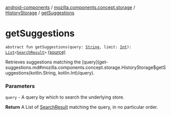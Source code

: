 [android-components](../../index.md) / [mozilla.components.concept.storage](../index.md) / [HistoryStorage](index.md) / [getSuggestions](./get-suggestions.md)

# getSuggestions

`abstract fun getSuggestions(query: `[`String`](https://kotlinlang.org/api/latest/jvm/stdlib/kotlin/-string/index.html)`, limit: `[`Int`](https://kotlinlang.org/api/latest/jvm/stdlib/kotlin/-int/index.html)`): `[`List`](https://kotlinlang.org/api/latest/jvm/stdlib/kotlin.collections/-list/index.html)`<`[`SearchResult`](../-search-result/index.md)`>` [(source)](https://github.com/mozilla-mobile/android-components/blob/master/components/concept/storage/src/main/java/mozilla/components/concept/storage/HistoryStorage.kt#L53)

Retrieves suggestions matching the [query](get-suggestions.md#mozilla.components.concept.storage.HistoryStorage$getSuggestions(kotlin.String, kotlin.Int)/query).

### Parameters

`query` - A query by which to search the underlying store.

**Return**
A List of [SearchResult](../-search-result/index.md) matching the query, in no particular order.

